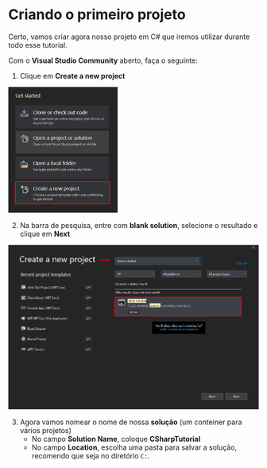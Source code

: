# Criando o primeiro projeto

Certo, vamos criar agora nosso projeto em C# que iremos utilizar durante todo esse tutorial.

Com o **Visual Studio Community** aberto, faça o seguinte:

1. Clique em **Create a new project**

<img src="/Images/csharp/step-2.png" alt="Create New Project" width="220" /> 

2. Na barra de pesquisa, entre com **blank solution**, selecione o resultado e clique em **Next**

<img src="/Images/csharp/step-3.png" alt="Create Blank Solution" width="850" /> 

3. Agora vamos nomear o nome de nossa **solução** (um conteiner para vários projetos)
    * No campo **Solution Name**, coloque **CSharpTutorial**
    * No campo **Location**, escolha uma pasta para salvar a solução, recomendo que seja no diretório `C:`.